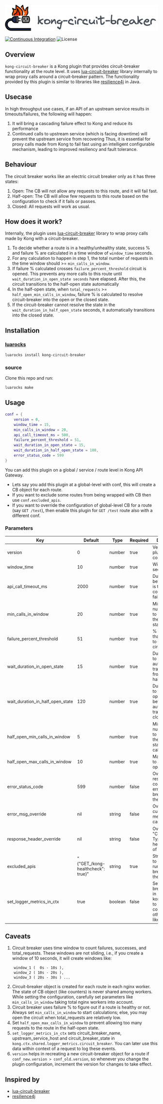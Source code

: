 ![kong-circuit-breaker](./kong-circuit-breaker.svg)

[![Continuous Integration](https://github.com/dream11/kong-circuit-breaker/actions/workflows/ci.yml/badge.svg)](https://github.com/dream11/kong-circuit-breaker/actions/workflows/ci.yml)
![License](https://img.shields.io/badge/license-MIT-green.svg)

## Overview
`kong-circuit-breaker` is a Kong plugin that provides circuit-breaker functionality at the route level. It uses [lua-circuit-breaker](https://github.com/dream11/lua-circuit-breaker) library internally to wrap proxy calls around a circuit-breaker pattern. The functionality provided by this plugin is similar to libraries like [resilience4j](https://github.com/resilience4j/resilience4j) in Java.

## Usecase
In high throughput use cases, if an API of an upstream service results in timeouts/failures, the following will happen:
1. It will bring a cascading failure effect to Kong and reduce its performance
2. Continued calls to upstream service (which is facing downtime) will prevent the upstream service from recovering
Thus, it is essential for proxy calls made from Kong to fail fast using an intelligent configurable mechanism, leading to improved resiliency and fault tolerance.

## Behaviour
The circuit breaker works like an electric circuit breaker only as it has three states:
1. Open: The CB will not allow any requests to this route, and it will fail fast.
2. Half-open: The CB will allow few requests to this route based on the configuration to check if it fails or passes.
3. Closed: All requests will work as usual.


## How does it work?
Internally, the plugin uses [lua-circuit-breaker](https://github.com/dream11/lua-circuit-breaker) library to wrap proxy calls made by Kong with a circuit-breaker.
1. To decide whether a route is in a healthy/unhealthy state, success % and failure % are calculated in a time window of `window_time` seconds.
2. For any calculation to happen in step 1, the total number of requests in the time window should >= `min_calls_in_window`.
3. If failure % calculated crosses `failure_percent_threshold` circuit is opened. This prevents any more calls to this route until `wait_duration_in_open_state seconds` have elapsed. After this, the circuit transitions to the half-open state automatically
4. In the half-open state, when `total_requests` >= `half_open_min_calls_in_window`, failure % is calculated to resolve circuit-breaker into the open or the closed state.
5. If the circuit-breaker cannot resolve the state in the `wait_duration_in_half_open_state` seconds, it automatically transitions into the closed state.


## Installation

### [luarocks](https://luarocks.org/modules/dream11/kong-circuit-breaker)
```bash
luarocks install kong-circuit-breaker
```

### source
Clone this repo and run:
```
luarocks make
```

## Usage
```lua
conf = {
    version = 0,
	window_time = 15,
	min_calls_in_window = 20,
	api_call_timeout_ms = 500,
	failure_percent_threshold = 51,
	wait_duration_in_open_state = 15,
	wait_duration_in_half_open_state = 180,
	error_status_code = 599
}	
```
You can add this plugin on a global / service / route level in Kong API Gateway.

* Lets say you add this plugin at a global-level with conf, this will create a CB object for each route.
* If you want to exclude some routes from being wrapped with CB then use `conf.excluded_apis`.
* If you want to override the configuration of global-level CB for a route (say ```GET /test```), then enable this plugin for ```GET /test``` route also with a different conf.


### Parameters

| Key | Default  | Type  | Required | Description |
| --- | --- | --- | --- | --- |
| version | 0 | number | true | Version of plugin's configuration |
| window_time | 10 | number | true | Window size in seconds |
| api_call_timeout_ms |  2000 | number | true | Duration to wait before request is timed out and counted as failure |
| min_calls_in_window | 20 | number | true | Minimum number of calls to be present in the window to start calculation |
| failure_percent_threshold | 51 | number | true | % of requests that should fail to open the circuit |
| wait_duration_in_open_state | 15 | number | true | Duration(sec) to wait before automatically transitioning from open to half-open state |
| wait_duration_in_half_open_state | 120 | number | true | Duration(sec) to wait in half-open state before automatically transitioning to closed state |
| half_open_min_calls_in_window | 5 | number | true | Minimum number of calls to be present in the half open state to start calculation |
| half_open_max_calls_in_window | 10 | number | true | Maximum calls to allow in half open state |
| error_status_code | 599 | number | false | Override response status code in case of error (circuit-breaker blocks the request) |
| error_msg_override | nil | string | false | Override with custom message in case of error |
| response_header_override | nil | string | false | Override "Content-Type" response header in case of error |
| excluded_apis | "{\"GET_/kong-healthcheck\": true}" | string | true | Stringified json to prevent running circuit-breaker on these APIs |
| set_logger_metrics_in_ctx | true | boolean | false | Set circuit-breaker events in kong.ctx.shared to be consumed by other plugins like logger |

## Caveats

1. Circuit breaker uses time window to count failures, successes, and total_requests. These windows are not sliding, i.e., if you create a window of 10 seconds, it will create windows like:
```
    window_1 (  0s - 10s ),
    window_2 ( 10s - 20s ),
    window_3 ( 20s - 30s ) ...
```
2. Circuit-breaker object is created for each route in each nginx worker. The state of CB object (like counters) is never shared among workers. While setting the configuration, carefully set parameters like `min_calls_in_window` taking total nginx workers into account.
3. Circuit breaker uses failure % to figure out if a route is healthy or not. Always set `min_calls_in_window` to start calculations; else, you may open the circuit when total_requests are relatively low.
4. Set `half_open_max_calls_in_window` to prevent allowing too many requests to the route in the half-open state.
5. `set_logger_metrics_in_ctx` sets circuit_breaker_name, upstream_service_host and circuit_breaker_state in `kong.ctx.shared.logger_metrics.circuit_breaker`. You can later use this data within context of a request to log these events.
6. `version` helps in recreating a new circuit-breaker object for a route if `conf_new.version > conf_old.version`, so whenever you change the plugin configuration, increment the version for changes to take effect.

## Inspired by
- [lua-circuit-breaker](https://github.com/dream11/lua-circuit-breaker)
- [resilience4j](https://github.com/resilience4j/resilience4j)
